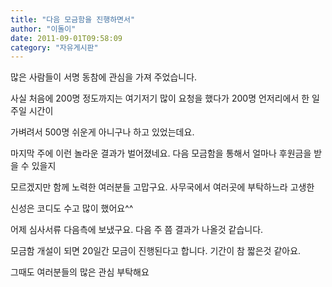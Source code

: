 ```yaml
---
title: "다음 모금함을 진행하면서"
author: "이돌이"
date: 2011-09-01T09:58:09
category: "자유게시판"
---
```


많은 사람들이 서명 동참에 관심을 가져 주었습니다.

사실 처음에 200명 정도까지는 여기저기 많이 요청을 했다가 200명 언저리에서 한 일주일 시간이

가벼려서 500명 쉬운게 아니구나 하고 있었는데요.

마지막 주에 이런 놀라운 결과가 벌어졌네요. 다음 모금함을 통해서 얼마나 후원금을 받을 수 있을지

모르겠지만 함께 노력한 여러분들 고맙구요. 사무국에서 여러곳에 부탁하느라 고생한

신성은 코디도 수고 많이 했어요^^

어제 심사서류 다음측에 보냈구요. 다음 주 쯤 결과가 나올것 같습니다.

모금함 개설이 되면 20일간 모금이 진행된다고 합니다. 기간이 참 짧은것 같아요.

그때도 여러분들의 많은 관심 부탁해요
